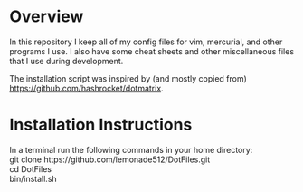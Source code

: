 <h1>Overview</h1>
In this repository I keep all of my config files for vim, mercurial, and other
programs I use. I also have some cheat sheets and other miscellaneous files
that I use during development.

The installation script was inspired by (and mostly copied from) https://github.com/hashrocket/dotmatrix.

<h1>Installation Instructions</h1>
In a terminal run the following commands in your home directory:<br>
	git clone https://github.com/lemonade512/DotFiles.git<br>
	cd DotFiles<br>
	bin/install.sh<br>
